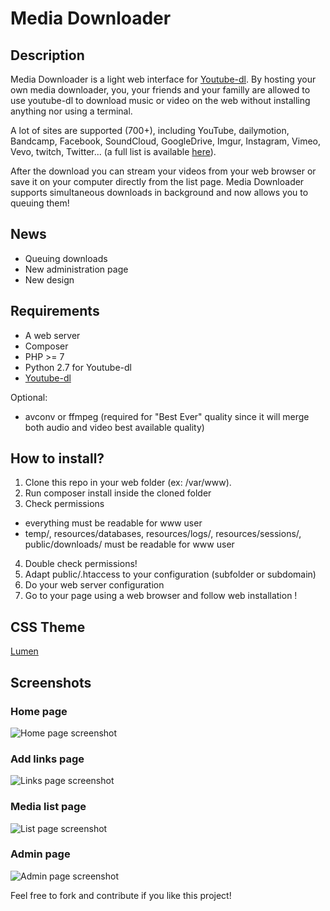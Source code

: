 # Media Downloader

## Description
Media Downloader is a light web interface for [Youtube-dl](https://github.com/rg3/youtube-dl).
By hosting your own media downloader, you, your friends and your familly are allowed to use youtube-dl to download music or video on the web without installing anything nor using a terminal.

A lot of sites are supported (700+), including YouTube, dailymotion, Bandcamp, Facebook, SoundCloud, GoogleDrive, Imgur, Instagram, Vimeo, Vevo, twitch, Twitter... (a full list is available [here](http://rg3.github.io/youtube-dl/supportedsites.html)).

After the download you can stream your videos from your web browser or save it on your computer directly from the list page.
Media Downloader supports simultaneous downloads in background and now allows you to queuing them!

## News
- Queuing downloads
- New administration page
- New design

## Requirements
- A web server
- Composer
- PHP >= 7
- Python 2.7 for Youtube-dl
- [Youtube-dl](https://github.com/rg3/youtube-dl)

Optional:
- avconv or ffmpeg (required for "Best Ever" quality since it will merge both audio and video best available quality)

## How to install?
1. Clone this repo in your web folder (ex: /var/www).
2. Run composer install inside the cloned folder
3. Check permissions 
  - everything must be readable for www user
  - temp/, resources/databases, resources/logs/, resources/sessions/, public/downloads/ must be readable for www user
4. Double check permissions!
5. Adapt public/.htaccess to your configuration (subfolder or subdomain)
6. Do your web server configuration
7. Go to your page using a web browser and follow web installation !

## CSS Theme
[Lumen](https://bootswatch.com/lumen/)

## Screenshots
### Home page
![Home page screenshot](https://github.com/Kallys/MediaDownloader/raw/dev/public/img/home.jpg)
### Add links page
![Links page screenshot](https://github.com/Kallys/MediaDownloader/raw/dev/public/img/links.jpg)
### Media list page
![List page screenshot](https://github.com/Kallys/MediaDownloader/raw/dev/public/img/list.jpg)
### Admin page
![Admin page screenshot](https://github.com/Kallys/MediaDownloader/raw/dev/public/img/admin.jpg)

Feel free to fork and contribute if you like this project!
